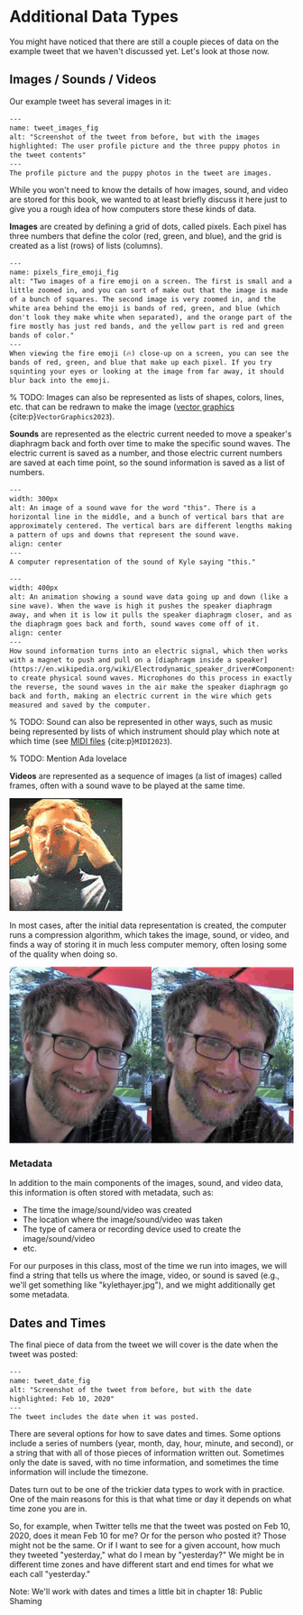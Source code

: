 # Additional Data Types
You might have noticed that there are still a couple pieces of data on the example tweet that we haven't discussed yet. Let's look at those now.


## Images / Sounds / Videos

Our example tweet has several images in it:
```{figure} dog_tweet_with_images.png
---
name: tweet_images_fig
alt: "Screenshot of the tweet from before, but with the images highlighted: The user profile picture and the three puppy photos in the tweet contents"
---
The profile picture and the puppy photos in the tweet are images.
```

While you won't need to know the details of how images, sound, and video are stored for this book, we wanted to at least briefly discuss it here just to give you a rough idea of how computers store these kinds of data.

__Images__ are created by defining a grid of dots, called pixels. Each pixel has three numbers that define the color (red, green, and blue), and the grid is created as a list (rows) of lists (columns).

```{figure} pixels_fire_emoji.png
---
name: pixels_fire_emoji_fig
alt: "Two images of a fire emoji on a screen. The first is small and a little zoomed in, and you can sort of make out that the image is made of a bunch of squares. The second image is very zoomed in, and the white area behind the emoji is bands of red, green, and blue (which don't look they make white when separated), and the orange part of the fire mostly has just red bands, and the yellow part is red and green bands of color."
---
When viewing the fire emoji (🔥) close-up on a screen, you can see the bands of red, green, and blue that make up each pixel. If you try squinting your eyes or looking at the image from far away, it should blur back into the emoji.
```

% TODO: Images can also be represented as lists of shapes, colors, lines, etc. that can be redrawn to make the image ([vector graphics](https://en.wikipedia.org/wiki/Vector_graphics) {cite:p}`VectorGraphics2023`).

__Sounds__ are represented as the electric current needed to move a speaker's diaphragm back and forth over time to make the specific sound waves. The electric current is saved as a number, and those electric current numbers are saved at each time point, so the sound information is saved as a list of numbers.

```{figure} sound_wave_this.png
---
width: 300px
alt: An image of a sound wave for the word "this". There is a horizontal line in the middle, and a bunch of vertical bars that are approximately centered. The vertical bars are different lengths making a pattern of ups and downs that represent the sound wave.
align: center
---
A computer representation of the sound of Kyle saying "this."
```

```{figure} sound_wave_animation.gif
---
width: 400px
alt: An animation showing a sound wave data going up and down (like a sine wave). When the wave is high it pushes the speaker diaphragm away, and when it is low it pulls the speaker diaphragm closer, and as the diaphragm goes back and forth, sound waves come off of it.
align: center
---
How sound information turns into an electric signal, which then works with a magnet to push and pull on a [diaphragm inside a speaker](https://en.wikipedia.org/wiki/Electrodynamic_speaker_driver#Components) to create physical sound waves. Microphones do this process in exactly the reverse, the sound waves in the air make the speaker diaphragm go back and forth, making an electric current in the wire which gets measured and saved by the computer.
```

% TODO: Sound can also be represented in other ways, such as music being represented by lists of which instrument should play which note at which time (see [MIDI files](https://en.wikipedia.org/wiki/MIDI) {cite:p}`MIDI2023`).

% TODO: Mention Ada lovelace



__Videos__ are represented as a sequence of images (a list of images) called frames, often with a sound wave to be played at the same time.

![the "mind blown" gif: animated gif of a man making hand explosion out of his forehead while stars and explosions are overlayed on top](mind_blown.gif)

In most cases, after the initial data representation is created, the computer runs a compression algorithm, which takes the image, sound, or video, and finds a way of storing it in much less computer memory, often losing some of the quality when doing so.

![Two identical side-by-side photos of the author of Kyle Thayer, but the one on the right is highly compressed, making it look somewhat blocky and colors are a little off, and it is noisy.](kylethayer_compress_compare.png)

### Metadata
In addition to the main components of the images, sound, and video data, this information is often stored with metadata, such as:
- The time the image/sound/video was created
- The location where the image/sound/video was taken
- The type of camera or recording device used to create the image/sound/video
- etc.

For our purposes in this class, most of the time we run into images, we will find a string that tells us where the image, video, or sound is saved (e.g., we'll get something like "kylethayer.jpg"), and we might additionally get some metadata.

## Dates and Times
The final piece of data from the tweet we will cover is the date when the tweet was posted:

```{figure} dog_tweet_with_date.png
---
name: tweet_date_fig
alt: "Screenshot of the tweet from before, but with the date highlighted: Feb 10, 2020"
---
The tweet includes the date when it was posted.
```
There are several options for how to save dates and times. Some options include a series of numbers (year, month, day, hour, minute, and second), or a string that with all of those pieces of information written out. Sometimes only the date is saved, with no time information, and sometimes the time information will include the timezone.

Dates turn out to be one of the trickier data types to work with in practice. One of the main reasons for this is that what time or day it depends on what time zone you are in.

So, for example, when Twitter tells me that the tweet was posted on Feb 10, 2020, does it mean Feb 10 for me? Or for the person who posted it? Those might not be the same. Or if I want to see for a given account, how much they tweeted "yesterday," what do I mean by "yesterday?" We might be in different time zones and have different start and end times for what we each call "yesterday."

Note: We'll work with dates and times a little bit in chapter 18: Public Shaming
